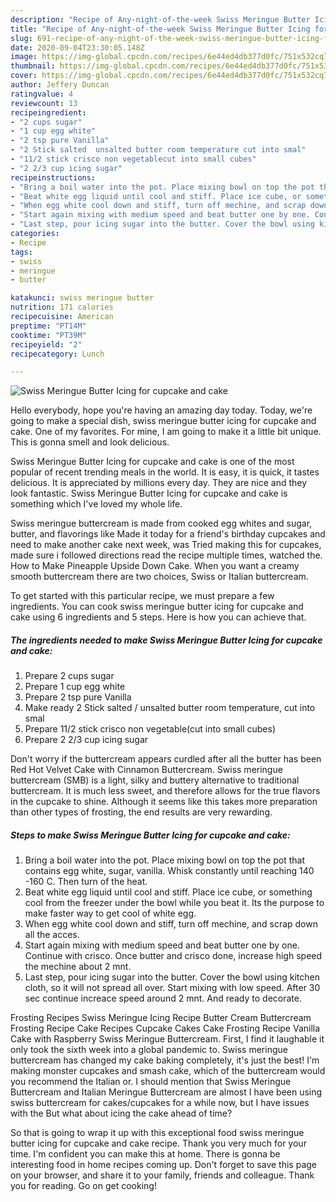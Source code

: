 ```yaml
---
description: "Recipe of Any-night-of-the-week Swiss Meringue Butter Icing for cupcake and cake"
title: "Recipe of Any-night-of-the-week Swiss Meringue Butter Icing for cupcake and cake"
slug: 691-recipe-of-any-night-of-the-week-swiss-meringue-butter-icing-for-cupcake-and-cake
date: 2020-09-04T23:30:05.148Z
image: https://img-global.cpcdn.com/recipes/6e44ed4db377d0fc/751x532cq70/swiss-meringue-butter-icing-for-cupcake-and-cake-recipe-main-photo.jpg
thumbnail: https://img-global.cpcdn.com/recipes/6e44ed4db377d0fc/751x532cq70/swiss-meringue-butter-icing-for-cupcake-and-cake-recipe-main-photo.jpg
cover: https://img-global.cpcdn.com/recipes/6e44ed4db377d0fc/751x532cq70/swiss-meringue-butter-icing-for-cupcake-and-cake-recipe-main-photo.jpg
author: Jeffery Duncan
ratingvalue: 4
reviewcount: 13
recipeingredient:
- "2 cups sugar"
- "1 cup egg white"
- "2 tsp pure Vanilla"
- "2 Stick salted  unsalted butter room temperature cut into smal"
- "11/2 stick crisco non vegetablecut into small cubes"
- "2 2/3 cup icing sugar"
recipeinstructions:
- "Bring a boil water into the pot. Place mixing bowl on top the pot that contains egg white, sugar, vanilla. Whisk constantly until reaching 140 -160 C. Then turn of the heat."
- "Beat white egg liquid until cool and stiff. Place ice cube, or something cool from the freezer under the bowl while you beat it. Its the purpose to make faster way to get cool of white egg."
- "When egg white cool down and stiff, turn off mechine, and scrap down all the acces."
- "Start again mixing with medium speed and beat butter one by one. Continue with crisco. Once butter and crisco done, increase high speed the mechine about 2 mnt."
- "Last step, pour icing sugar into the butter. Cover the bowl using kitchen cloth, so it will not spread all over. Start mixing with low speed. After 30 sec continue increace speed around 2 mnt. And ready to decorate."
categories:
- Recipe
tags:
- swiss
- meringue
- butter

katakunci: swiss meringue butter 
nutrition: 171 calories
recipecuisine: American
preptime: "PT14M"
cooktime: "PT39M"
recipeyield: "2"
recipecategory: Lunch

---
```



![Swiss Meringue Butter Icing for cupcake and cake](https://img-global.cpcdn.com/recipes/6e44ed4db377d0fc/751x532cq70/swiss-meringue-butter-icing-for-cupcake-and-cake-recipe-main-photo.jpg)

Hello everybody, hope you're having an amazing day today. Today, we're going to make a special dish, swiss meringue butter icing for cupcake and cake. One of my favorites. For mine, I am going to make it a little bit unique. This is gonna smell and look delicious.

Swiss Meringue Butter Icing for cupcake and cake is one of the most popular of recent trending meals in the world. It is easy, it is quick, it tastes delicious. It is appreciated by millions every day. They are nice and they look fantastic. Swiss Meringue Butter Icing for cupcake and cake is something which I've loved my whole life.

Swiss meringue buttercream is made from cooked egg whites and sugar, butter, and flavorings like Made it today for a friend&#39;s birthday cupcakes and need to make another cake next week, was Tried making this for cupcakes, made sure i followed directions read the recipe multiple times, watched the. How to Make Pineapple Upside Down Cake. When you want a creamy smooth buttercream there are two choices, Swiss or Italian buttercream.


To get started with this particular recipe, we must prepare a few ingredients. You can cook swiss meringue butter icing for cupcake and cake using 6 ingredients and 5 steps. Here is how you can achieve that.

<!--inarticleads1-->

##### The ingredients needed to make Swiss Meringue Butter Icing for cupcake and cake:

1. Prepare 2 cups sugar
1. Prepare 1 cup egg white
1. Prepare 2 tsp pure Vanilla
1. Make ready 2 Stick salted / unsalted butter room temperature, cut into smal
1. Prepare 11/2 stick crisco non vegetable(cut into small cubes)
1. Prepare 2 2/3 cup icing sugar


Don&#39;t worry if the buttercream appears curdled after all the butter has been Red Hot Velvet Cake with Cinnamon Buttercream. Swiss meringue buttercream (SMB) is a light, silky and buttery alternative to traditional buttercream. It is much less sweet, and therefore allows for the true flavors in the cupcake to shine. Although it seems like this takes more preparation than other types of frosting, the end results are very rewarding. 

<!--inarticleads2-->

##### Steps to make Swiss Meringue Butter Icing for cupcake and cake:

1. Bring a boil water into the pot. Place mixing bowl on top the pot that contains egg white, sugar, vanilla. Whisk constantly until reaching 140 -160 C. Then turn of the heat.
1. Beat white egg liquid until cool and stiff. Place ice cube, or something cool from the freezer under the bowl while you beat it. Its the purpose to make faster way to get cool of white egg.
1. When egg white cool down and stiff, turn off mechine, and scrap down all the acces.
1. Start again mixing with medium speed and beat butter one by one. Continue with crisco. Once butter and crisco done, increase high speed the mechine about 2 mnt.
1. Last step, pour icing sugar into the butter. Cover the bowl using kitchen cloth, so it will not spread all over. Start mixing with low speed. After 30 sec continue increace speed around 2 mnt. And ready to decorate.


Frosting Recipes Swiss Meringue Icing Recipe Butter Cream Buttercream Frosting Recipe Cake Recipes Cupcake Cakes Cake Frosting Recipe Vanilla Cake with Raspberry Swiss Meringue Buttercream. First, I find it laughable it only took the sixth week into a global pandemic to. Swiss meringue buttercream has changed my cake baking completely, it&#39;s just the best! I&#39;m making monster cupcakes and smash cake, which of the buttercream would you recommend the Italian or. I should mention that Swiss Meringue Buttercream and Italian Meringue Buttercream are almost I have been using swiss buttercream for cakes/cupcakes for a while now, but I have issues with the But what about icing the cake ahead of time? 

So that is going to wrap it up with this exceptional food swiss meringue butter icing for cupcake and cake recipe. Thank you very much for your time. I'm confident you can make this at home. There is gonna be interesting food in home recipes coming up. Don't forget to save this page on your browser, and share it to your family, friends and colleague. Thank you for reading. Go on get cooking!
